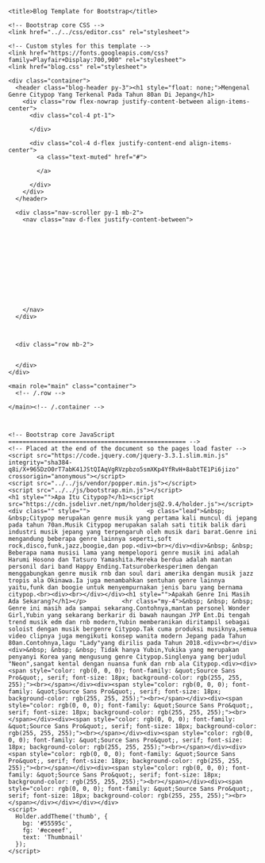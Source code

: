 <!DOCTYPE html>
<head>
    <meta charset="utf-8">
    <meta name="viewport" content="width=device-width, initial-scale=1, shrink-to-fit=no">
    <meta name="description" content="">
    <meta name="author" content="">
    <link rel="icon" href="../../../../favicon.ico">

    <title>Blog Template for Bootstrap</title>

    <!-- Bootstrap core CSS -->
    <link href="../../css/editor.css" rel="stylesheet">

    <!-- Custom styles for this template -->
    <link href="https://fonts.googleapis.com/css?family=Playfair+Display:700,900" rel="stylesheet">
    <link href="blog.css" rel="stylesheet">
  </head>

  <body>

    <div class="container">
      <header class="blog-header py-3"><h1 style="float: none;">Mengenal Genre Citypop Yang Terkenal Pada Tahun 80an Di Jepang</h1>
        <div class="row flex-nowrap justify-content-between align-items-center">
          <div class="col-4 pt-1">
            
          </div>
          
          <div class="col-4 d-flex justify-content-end align-items-center">
            <a class="text-muted" href="#">
              
            </a>
            
          </div>
        </div>
      </header>

      <div class="nav-scroller py-1 mb-2">
        <nav class="nav d-flex justify-content-between">
          
          
          
          
          
          
          
          
          
          
          
          
        </nav>
      </div>

      

      <div class="row mb-2">
        
        
      </div>
    </div>

    <main role="main" class="container">
      <!-- /.row -->

    </main><!-- /.container -->

    

    <!-- Bootstrap core JavaScript
    ================================================== -->
    <!-- Placed at the end of the document so the pages load faster -->
	<script src="https://code.jquery.com/jquery-3.3.1.slim.min.js" integrity="sha384-q8i/X+965DzO0rT7abK41JStQIAqVgRVzpbzo5smXKp4YfRvH+8abtTE1Pi6jizo" crossorigin="anonymous"></script>
    <script src="../../js/vendor/popper.min.js"></script>
    <script src="../../js/bootstrap.min.js"></script>
    <h1 style="">Apa Itu Citypop?</h1><script src="https://cdn.jsdelivr.net/npm/holderjs@2.9.4/holder.js"></script><div class="" style="">		  		  <p class="lead">&nbsp; &nbsp;Citypop merupakan genre musik yang pertama kali muncul di jepang pada tahun 70an.Musik Citypop merupakan salah sati titik balik dari industri musik jepang yang terpengaruh oleh musik dari barat.Genre ini mengandung beberapa genre lainnya seperti,soft rock,disco,funk,jazz,boogie,dan pop.<div><br></div><div>&nbsp; &nbsp; Beberapa nama musisi lama yang mempelopori genre musik ini adalah Harumi Hosono dan Tatsuro Yamashita.Mereka berdua adalah mantan personil dari band Happy Ending.Tatsuroberkesperimen dengan menggabungkan genre musik rnb dan soul dari amerika dengan musik jazz tropis ala Okinawa.Ia juga menambahkan sentuhan genre lainnya yaitu,funk dan boogie untuk menyempurnakan jenis baru yang bernama citypop.<br><div><br></div></div><h1 style="">Apakah Genre Ini Masih Ada Sekarang?</h1></p>		  <hr class="my-4">&nbsp; &nbsp; &nbsp; Genre ini masih ada sampai sekarang.Contohnya,mantan personel Wonder Girl,Yubin yang sekarang berkarir di bawah naungan JYP Ent.Di tengah trend musik edm dan rnb modern,Yubin memberanikan diritampil sebagai soloist dengan musik bergenre Citypop.Tak cuma produksi musiknya,semua video clipnya juga mengikuti konsep wanita modern Jepang pada Tahun 80an.Contohnya,lagu "Lady"yang dirilis pada Tahun 2018.<div><br></div><div>&nbsp; &nbsp; &nbsp; Tidak hanya Yubin,Yukika yang merupakan penyanyi Korea yang mengusung genre Citypop.Singlenya yang berjudul "Neon",sangat kental dengan nuansa funk dan rnb ala Citypop.<div><div><span style="color: rgb(0, 0, 0); font-family: &quot;Source Sans Pro&quot;, serif; font-size: 18px; background-color: rgb(255, 255, 255);"><br></span></div><div><span style="color: rgb(0, 0, 0); font-family: &quot;Source Sans Pro&quot;, serif; font-size: 18px; background-color: rgb(255, 255, 255);"><br></span></div><div><span style="color: rgb(0, 0, 0); font-family: &quot;Source Sans Pro&quot;, serif; font-size: 18px; background-color: rgb(255, 255, 255);"><br></span></div><div><span style="color: rgb(0, 0, 0); font-family: &quot;Source Sans Pro&quot;, serif; font-size: 18px; background-color: rgb(255, 255, 255);"><br></span></div><div><span style="color: rgb(0, 0, 0); font-family: &quot;Source Sans Pro&quot;, serif; font-size: 18px; background-color: rgb(255, 255, 255);"><br></span></div><div><span style="color: rgb(0, 0, 0); font-family: &quot;Source Sans Pro&quot;, serif; font-size: 18px; background-color: rgb(255, 255, 255);"><br></span></div><div><span style="color: rgb(0, 0, 0); font-family: &quot;Source Sans Pro&quot;, serif; font-size: 18px; background-color: rgb(255, 255, 255);"><br></span></div><div><span style="color: rgb(0, 0, 0); font-family: &quot;Source Sans Pro&quot;, serif; font-size: 18px; background-color: rgb(255, 255, 255);"><br></span></div></div></div></div>
    <script>
      Holder.addTheme('thumb', {
        bg: '#55595c',
        fg: '#eceeef',
        text: 'Thumbnail'
      });
    </script>
  

<svg xmlns="http://www.w3.org/2000/svg" width="200" height="250" viewBox="0 0 200 250" preserveAspectRatio="none" style="display: none; visibility: hidden; position: absolute; top: -100%; left: -100%;"><defs><style type="text/css"></style></defs><text x="0" y="13" style="font-weight:bold;font-size:13pt;font-family:Arial, Helvetica, Open Sans, sans-serif">Thumbnail</text></svg></body>
</html>
